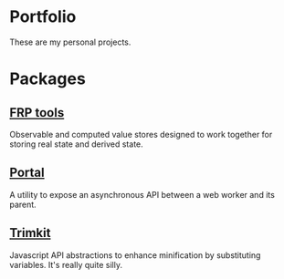 # Portfolio

These are my personal projects.

# Packages

## [FRP tools](./packages/frptools/README.md)

Observable and computed value stores designed to work together for storing real state and derived state.

## [Portal](./packages/portal/README.md)

A utility to expose an asynchronous API between a web worker and its parent.

## [Trimkit](./packages/trimkit/README.md)

Javascript API abstractions to enhance minification by substituting variables.  It's really quite silly.
